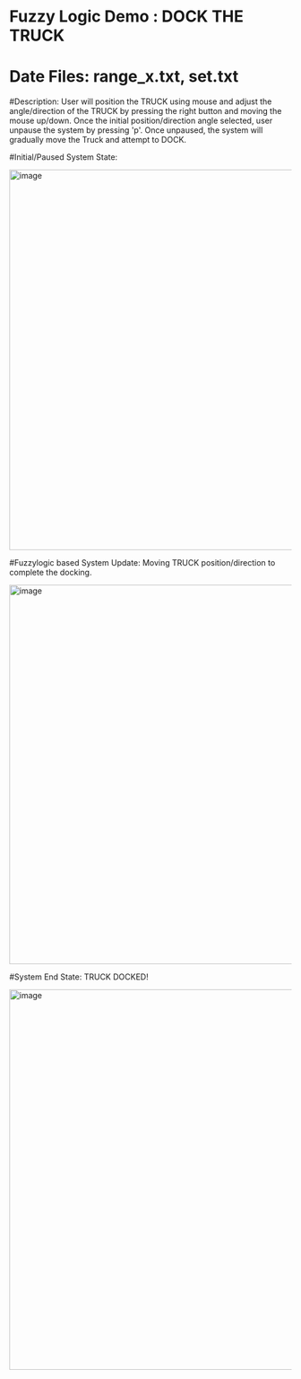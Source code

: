 # Fuzzy Logic Demo : DOCK THE TRUCK
# Date Files: range_x.txt, set.txt
#Description: User will position the TRUCK using mouse and adjust the angle/direction of the TRUCK by pressing the right button and moving the mouse up/down. Once the initial position/direction angle selected, user unpause the system by pressing 'p'. Once unpaused, the system will gradually move the Truck and attempt to DOCK.   

#Initial/Paused System State:

<img width="678" alt="image" src="https://user-images.githubusercontent.com/89759466/200150279-c2faa894-7e10-42de-8e82-0df3c4696f49.png">



#Fuzzylogic based System Update: Moving TRUCK position/direction to complete the docking.

<img width="676" alt="image" src="https://user-images.githubusercontent.com/89759466/200150380-f3069651-ed36-4674-8870-136d75de2b53.png">



#System End State: TRUCK DOCKED!

<img width="678" alt="image" src="https://user-images.githubusercontent.com/89759466/200150324-e03c09d6-187c-47bf-8405-a71c60d9c58f.png">
